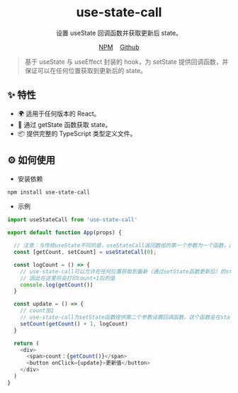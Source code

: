 <h1 align="center">use-state-call</h1>

<div align="center">
  
设置 useState 回调函数并获取更新后 state。

[NPM][npm-url]&nbsp;&nbsp;&nbsp;&nbsp;[Github][github-url]

[npm-url]: https://www.npmjs.com/package/use-state-call
[github-url]: https://github.com/lwq0615/use-state-call.git
  
</div>

> 基于 useState 与 useEffect 封装的 hook，为 setState 提供回调函数，并保证可以在任何位置获取到更新后的 state。

## ✨ 特性

- 🌍 适用于任何版本的 React。
- 🌈 通过 getState 函数获取 state。
- 📦 提供完整的 TypeScript 类型定义文件。

## ⚙️ 如何使用

- 安装依赖

```bash
npm install use-state-call
```

- 示例

```javascript
import useStateCall from 'use-state-call'

export default function App(props) {

  // 注意：与传统useState不同的是，useStateCall返回数组的第一个参数为一个函数，函数的返回值为state的值
  const [getCount, setCount] = useStateCall(0);

  const logCount = () => {
    // use-state-call可以允许在任何位置获取到最新（通过setState函数更新后）的state
    // 因此在这里将会打印count+1后的值
    console.log(getCount())
  }

  const update = () => {
    // count加1
    // use-state-call为setState函数提供第二个参数设置回调函数，这个函数会在state被更新后执行
    setCount(getCount() + 1, logCount)
  }

  return (
    <div>
      <span>count：{getCount()}</span>
      <button onClick={update}>更新值</button>
    </div>
  )
}

```
